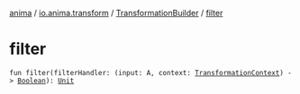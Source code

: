 [anima](../../index.md) / [io.anima.transform](../index.md) / [TransformationBuilder](index.md) / [filter](./filter.md)

# filter

`fun filter(filterHandler: (input: A, context: `[`TransformationContext`](../-transformation-context/index.md)`) -> `[`Boolean`](https://kotlinlang.org/api/latest/jvm/stdlib/kotlin/-boolean/index.html)`): `[`Unit`](https://kotlinlang.org/api/latest/jvm/stdlib/kotlin/-unit/index.html)